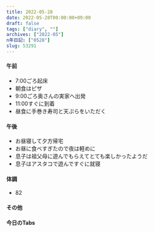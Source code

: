 ```yaml
---
title: 2022-05-28
date: 2022-05-28T00:00:00+09:00
draft: false
tags: ["diary", ""]
archives: ["2022-05"]
n年日記: ["0528"]
slug: 53291
---
```

#### 午前
- 7:00ごろ起床
- 朝食はピザ
- 9:00ごろ奥さんの実家へ出発
- 11:00すぐに到着
- 昼食に手巻き寿司と天ぷらをいただく
#### 午後
- お昼寝して夕方帰宅
- お昼に食べすぎたので夜は軽めに
- 息子は祖父母に遊んでもらえてとても楽しかったようだ
- 息子はアスタコで遊んですぐに就寝
#### 体調
- 82
#### その他
#### 今日のTabs